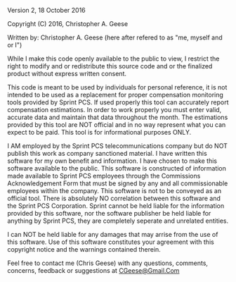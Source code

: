 Version 2, 18 October 2016

Copyright (C) 2016, Christopher A. Geese

Written by: Christopher A. Geese (here after refered to as "me, myself and or I")

While I make this code openly available to the public to view, I restrict the right to modify and or redistribute this source code and or the finalized product without express written consent.

This code is meant to be used by individuals for personal reference, it is not intended to be used as a replacement for proper compensation monitoring tools provided by Sprint PCS. If used properly this tool can accurately report compensation estimations. In order to work properly you must enter valid, accurate data and maintain that data throughout the month. The estimations provided by this tool are NOT official and in no way represent what you can expect to be paid. This tool is for informational purposes ONLY.

I AM employed by the Sprint PCS telecommunications company but do NOT publish this work as company sanctioned material. I have written this software for my own benefit and information. I have chosen to make this software available to the public. This software is constructed of information made available to Sprint PCS employees through the Commissions Acknowledgement Form that must be signed by any and all commissionable employees within the company. This software is not to be conveyed as an official tool. There is absolutely NO correlation between this software and the Sprint PCS Corporation. Sprint cannot be held liable for the information provided by this software, nor the software publisher be held liable for anything by Sprint PCS, they are completely seperate and unrelated entities.

I can NOT be held liable for any damages that may arrise from the use of this software. Use of this software constitutes your agreement with this copyright notice and the warnings contained therein.

Feel free to contact me (Chris Geese) with any questions, comments, concerns, feedback or suggestions at
CGeese@Gmail.Com
